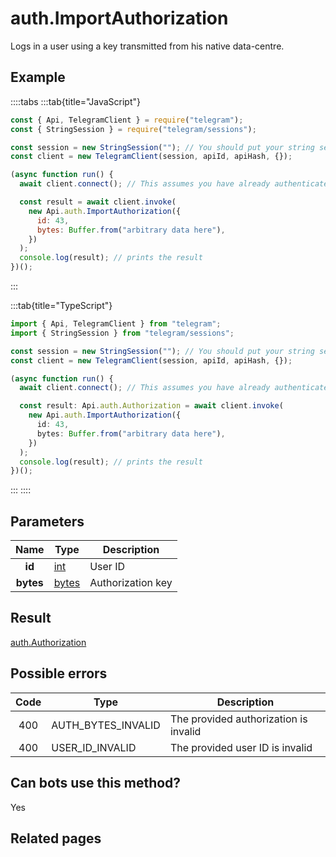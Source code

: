 # auth.ImportAuthorization

Logs in a user using a key transmitted from his native data-centre.

## Example

::::tabs
:::tab{title="JavaScript"}

```js
const { Api, TelegramClient } = require("telegram");
const { StringSession } = require("telegram/sessions");

const session = new StringSession(""); // You should put your string session here
const client = new TelegramClient(session, apiId, apiHash, {});

(async function run() {
  await client.connect(); // This assumes you have already authenticated with .start()

  const result = await client.invoke(
    new Api.auth.ImportAuthorization({
      id: 43,
      bytes: Buffer.from("arbitrary data here"),
    })
  );
  console.log(result); // prints the result
})();
```

:::

:::tab{title="TypeScript"}

```ts
import { Api, TelegramClient } from "telegram";
import { StringSession } from "telegram/sessions";

const session = new StringSession(""); // You should put your string session here
const client = new TelegramClient(session, apiId, apiHash, {});

(async function run() {
  await client.connect(); // This assumes you have already authenticated with .start()

  const result: Api.auth.Authorization = await client.invoke(
    new Api.auth.ImportAuthorization({
      id: 43,
      bytes: Buffer.from("arbitrary data here"),
    })
  );
  console.log(result); // prints the result
})();
```

:::
::::

## Parameters

|   Name    | Type                                          | Description       |
| :-------: | --------------------------------------------- | ----------------- |
|  **id**   | [int](https://core.telegram.org/type/int)     | User ID           |
| **bytes** | [bytes](https://core.telegram.org/type/bytes) | Authorization key |

## Result

[auth.Authorization](https://core.telegram.org/type/auth.Authorization)

## Possible errors

| Code | Type               | Description                           |
| :--: | ------------------ | ------------------------------------- |
| 400  | AUTH_BYTES_INVALID | The provided authorization is invalid |
| 400  | USER_ID_INVALID    | The provided user ID is invalid       |

## Can bots use this method?

Yes

## Related pages
